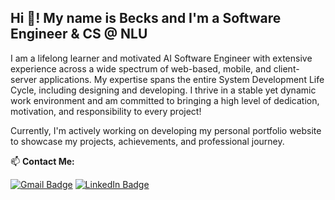 ## Hi 👋! My name is Becks and I'm a Software Engineer & CS @ NLU

I am a lifelong learner and motivated AI Software Engineer with extensive experience across a wide spectrum of web-based, mobile, and client-server applications. My expertise spans the entire System Development Life Cycle, including designing and developing. I thrive in a stable yet dynamic work environment and am committed to bringing a high level of dedication, motivation, and responsibility to every project!

Currently, I'm actively working on developing my personal portfolio website to showcase my projects, achievements, and professional journey.

📫 **Contact Me:**

[![Gmail Badge](https://img.shields.io/badge/Gmail-red?style=for-the-badge&logo=gmail&logoColor=white)](mailto:chomoevbeksultan@gmail.com)
[![LinkedIn Badge](https://img.shields.io/badge/LinkedIn-blue?style=for-the-badge&logo=linkedin&logoColor=white)](https://linkedin.com/in/beckschomoev)
